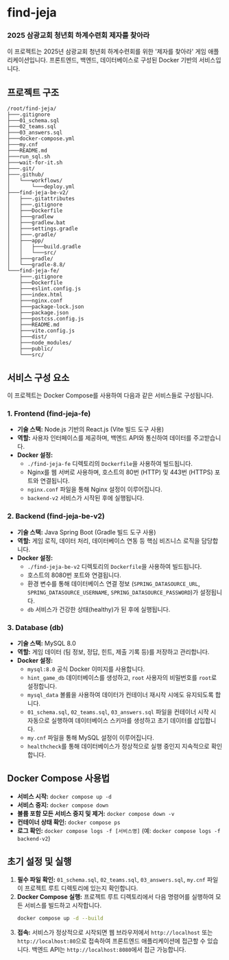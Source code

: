 # find-jeja
### 2025 삼광교회 청년회 하계수련회 제자를 찾아라

이 프로젝트는 2025년 삼광교회 청년회 하계수련회를 위한 '제자를 찾아라' 게임 애플리케이션입니다. 프론트엔드, 백엔드, 데이터베이스로 구성된 Docker 기반의 서비스입니다.

## 프로젝트 구조

```
/root/find-jeja/
├───.gitignore
├───01_schema.sql
├───02_teams.sql
├───03_answers.sql
├───docker-compose.yml
├───my.cnf
├───README.md
├───run_sql.sh
├───wait-for-it.sh
├───.git/
├───.github/
│   └───workflows/
│       └───deploy.yml
├───find-jeja-be-v2/
│   ├───.gitattributes
│   ├───.gitignore
│   ├───Dockerfile
│   ├───gradlew
│   ├───gradlew.bat
│   ├───settings.gradle
│   ├───.gradle/
│   ├───app/
│   │   ├───build.gradle
│   │   └───src/
│   ├───gradle/
│   └───gradle-8.8/
└───find-jeja-fe/
    ├───.gitignore
    ├───Dockerfile
    ├───eslint.config.js
    ├───index.html
    ├───nginx.conf
    ├───package-lock.json
    ├───package.json
    ├───postcss.config.js
    ├───README.md
    ├───vite.config.js
    ├───dist/
    ├───node_modules/
    ├───public/
    └───src/
```

## 서비스 구성 요소

이 프로젝트는 Docker Compose를 사용하여 다음과 같은 서비스들로 구성됩니다.

### 1. Frontend (find-jeja-fe)

*   **기술 스택:** Node.js 기반의 React.js (Vite 빌드 도구 사용)
*   **역할:** 사용자 인터페이스를 제공하며, 백엔드 API와 통신하여 데이터를 주고받습니다.
*   **Docker 설정:**
    *   `./find-jeja-fe` 디렉토리의 `Dockerfile`을 사용하여 빌드됩니다.
    *   Nginx를 웹 서버로 사용하며, 호스트의 80번 (HTTP) 및 443번 (HTTPS) 포트와 연결됩니다.
    *   `nginx.conf` 파일을 통해 Nginx 설정이 이루어집니다.
    *   `backend-v2` 서비스가 시작된 후에 실행됩니다.

### 2. Backend (find-jeja-be-v2)

*   **기술 스택:** Java Spring Boot (Gradle 빌드 도구 사용)
*   **역할:** 게임 로직, 데이터 처리, 데이터베이스 연동 등 핵심 비즈니스 로직을 담당합니다.
*   **Docker 설정:**
    *   `./find-jeja-be-v2` 디렉토리의 `Dockerfile`을 사용하여 빌드됩니다.
    *   호스트의 8080번 포트와 연결됩니다.
    *   환경 변수를 통해 데이터베이스 연결 정보 (`SPRING_DATASOURCE_URL`, `SPRING_DATASOURCE_USERNAME`, `SPRING_DATASOURCE_PASSWORD`)가 설정됩니다.
    *   `db` 서비스가 건강한 상태(healthy)가 된 후에 실행됩니다.

### 3. Database (db)

*   **기술 스택:** MySQL 8.0
*   **역할:** 게임 데이터 (팀 정보, 정답, 힌트, 제출 기록 등)를 저장하고 관리합니다.
*   **Docker 설정:**
    *   `mysql:8.0` 공식 Docker 이미지를 사용합니다.
    *   `hint_game_db` 데이터베이스를 생성하고, `root` 사용자의 비밀번호를 `root`로 설정합니다.
    *   `mysql_data` 볼륨을 사용하여 데이터가 컨테이너 재시작 시에도 유지되도록 합니다.
    *   `01_schema.sql`, `02_teams.sql`, `03_answers.sql` 파일을 컨테이너 시작 시 자동으로 실행하여 데이터베이스 스키마를 생성하고 초기 데이터를 삽입합니다.
    *   `my.cnf` 파일을 통해 MySQL 설정이 이루어집니다.
    *   `healthcheck`를 통해 데이터베이스가 정상적으로 실행 중인지 지속적으로 확인합니다.

## Docker Compose 사용법

*   **서비스 시작:** `docker compose up -d`
*   **서비스 중지:** `docker compose down`
*   **볼륨 포함 모든 서비스 중지 및 제거:** `docker compose down -v`
*   **컨테이너 상태 확인:** `docker compose ps`
*   **로그 확인:** `docker compose logs -f [서비스명]` (예: `docker compose logs -f backend-v2`)

## 초기 설정 및 실행

1.  **필수 파일 확인:** `01_schema.sql`, `02_teams.sql`, `03_answers.sql`, `my.cnf` 파일이 프로젝트 루트 디렉토리에 있는지 확인합니다.
2.  **Docker Compose 실행:** 프로젝트 루트 디렉토리에서 다음 명령어를 실행하여 모든 서비스를 빌드하고 시작합니다.
    ```bash
    docker compose up -d --build
    ```
3.  **접속:** 서비스가 정상적으로 시작되면 웹 브라우저에서 `http://localhost` 또는 `http://localhost:80`으로 접속하여 프론트엔드 애플리케이션에 접근할 수 있습니다. 백엔드 API는 `http://localhost:8080`에서 접근 가능합니다.